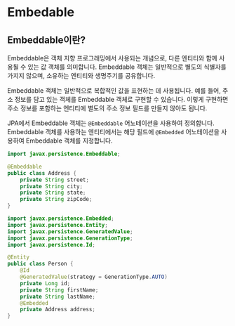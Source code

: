 # Embedable

## Embeddable이란?

Embeddable은 객체 지향 프로그래밍에서 사용되는 개념으로, 다른 엔티티와 함께 사용될 수 있는 값 객체를 의미합니다. Embeddable 객체는 일반적으로 별도의 식별자를 가지지 않으며, 소유하는 엔티티와 생명주기를 공유합니다.

Embeddable 객체는 일반적으로 복합적인 값을 표현하는 데 사용됩니다. 예를 들어, 주소 정보를 담고 있는 객체를 Embeddable 객체로 구현할 수 있습니다. 이렇게 구현하면 주소 정보를 포함하는 엔티티에 별도의 주소 정보 필드를 만들지 않아도 됩니다.

JPA에서 Embeddable 객체는 `@Embeddable` 어노테이션을 사용하여 정의합니다. Embeddable 객체를 사용하는 엔티티에서는 해당 필드에 `@Embedded` 어노테이션을 사용하여 Embeddable 객체를 지정합니다.

```java
import javax.persistence.Embeddable;

@Embeddable
public class Address {
    private String street;
    private String city;
    private String state;
    private String zipCode;
}
```

```java
import javax.persistence.Embedded;
import javax.persistence.Entity;
import javax.persistence.GeneratedValue;
import javax.persistence.GenerationType;
import javax.persistence.Id;

@Entity
public class Person {
    @Id
    @GeneratedValue(strategy = GenerationType.AUTO)
    private Long id;
    private String firstName;
    private String lastName;
    @Embedded
    private Address address;
}
```
